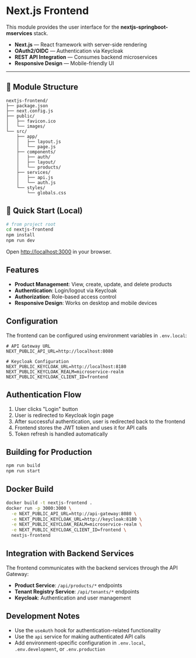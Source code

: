 # Next.js Frontend

This module provides the user interface for the **nextjs-springboot-mservices** stack.

* **Next.js** — React framework with server-side rendering
* **OAuth2/OIDC** — Authentication via Keycloak
* **REST API Integration** — Consumes backend microservices
* **Responsive Design** — Mobile-friendly UI

---

## 📂 Module Structure

```
nextjs-frontend/
├── package.json
├── next.config.js
├── public/
│   ├── favicon.ico
│   └── images/
└── src/
    ├── app/
    │   ├── layout.js
    │   └── page.js
    ├── components/
    │   ├── auth/
    │   ├── layout/
    │   └── products/
    ├── services/
    │   ├── api.js
    │   └── auth.js
    └── styles/
        └── globals.css
```

## 🚀 Quick Start (Local)

```bash
# from project root
cd nextjs-frontend
npm install
npm run dev
```

Open [http://localhost:3000](http://localhost:3000) in your browser.

## Features

- **Product Management**: View, create, update, and delete products
- **Authentication**: Login/logout via Keycloak
- **Authorization**: Role-based access control
- **Responsive Design**: Works on desktop and mobile devices

## Configuration

The frontend can be configured using environment variables in `.env.local`:

```
# API Gateway URL
NEXT_PUBLIC_API_URL=http://localhost:8080

# Keycloak Configuration
NEXT_PUBLIC_KEYCLOAK_URL=http://localhost:8180
NEXT_PUBLIC_KEYCLOAK_REALM=microservice-realm
NEXT_PUBLIC_KEYCLOAK_CLIENT_ID=frontend
```

## Authentication Flow

1. User clicks "Login" button
2. User is redirected to Keycloak login page
3. After successful authentication, user is redirected back to the frontend
4. Frontend stores the JWT token and uses it for API calls
5. Token refresh is handled automatically

## Building for Production

```bash
npm run build
npm run start
```

## Docker Build

```bash
docker build -t nextjs-frontend .
docker run -p 3000:3000 \
  -e NEXT_PUBLIC_API_URL=http://api-gateway:8080 \
  -e NEXT_PUBLIC_KEYCLOAK_URL=http://keycloak:8180 \
  -e NEXT_PUBLIC_KEYCLOAK_REALM=microservice-realm \
  -e NEXT_PUBLIC_KEYCLOAK_CLIENT_ID=frontend \
  nextjs-frontend
```

## Integration with Backend Services

The frontend communicates with the backend services through the API Gateway:

- **Product Service**: `/api/products/*` endpoints
- **Tenant Registry Service**: `/api/tenants/*` endpoints
- **Keycloak**: Authentication and user management

## Development Notes

- Use the `useAuth` hook for authentication-related functionality
- Use the `api` service for making authenticated API calls
- Add environment-specific configuration in `.env.local`, `.env.development`, or `.env.production`
